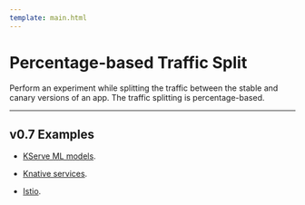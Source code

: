```yaml
---
template: main.html
---
```


# Percentage-based Traffic Split

Perform an experiment while splitting the traffic between the stable and canary versions of an app. The traffic splitting is percentage-based.

***

## v0.7 Examples

* [KServe ML models](https://iter8.tools/0.7/tutorials/kfserving/rollout-strategies/fixed-split/).

* [Knative services](https://iter8.tools/0.7/tutorials/knative/rollout-strategies/fixed-split/).

* [Istio](https://iter8.tools/0.7/tutorials/istio/rollout-strategies/fixed-split/).
